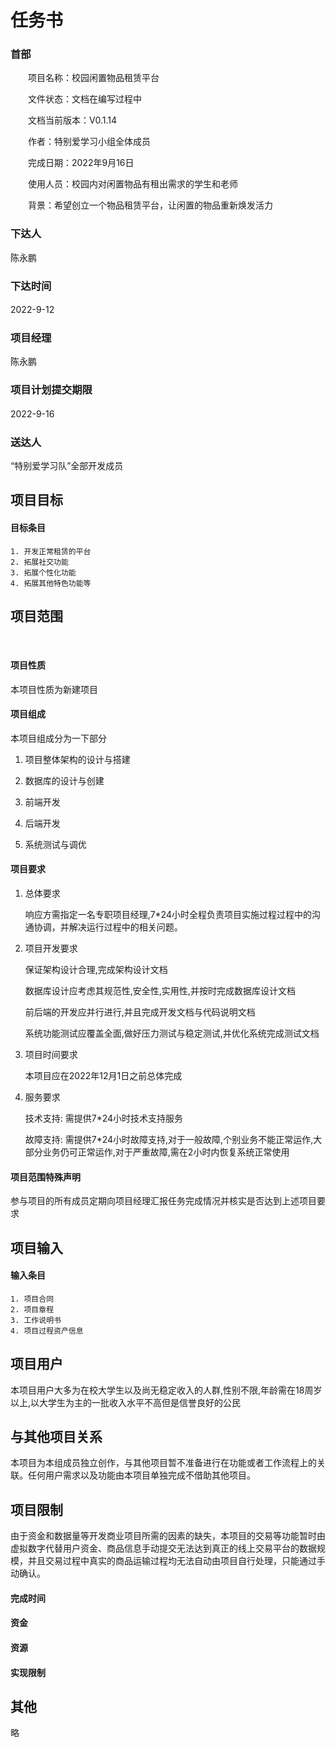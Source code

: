 # 任务书


### 首部
&emsp;&emsp;项目名称：校园闲置物品租赁平台

&emsp;&emsp;文件状态：文档在编写过程中

&emsp;&emsp;文档当前版本：V0.1.14

&emsp;&emsp;作者：特别爱学习小组全体成员

&emsp;&emsp;完成日期：2022年9月16日

&emsp;&emsp;使用人员：校园内对闲置物品有租出需求的学生和老师

&emsp;&emsp;背景：希望创立一个物品租赁平台，让闲置的物品重新焕发活力

### 下达人
陈永鹏

### 下达时间
2022-9-12　

### 项目经理
陈永鹏

### 项目计划提交期限
2022-9-16　

### 送达人
“特别爱学习队”全部开发成员

## 项目目标
#### 目标条目
	1. 开发正常租赁的平台 
	2. 拓展社交功能
	3. 拓展个性化功能
	4. 拓展其他特色功能等


## 项目范围


​	
#### 项目性质


本项目性质为新建项目

#### 项目组成

本项目组成分为一下部分

1. 项目整体架构的设计与搭建

2. 数据库的设计与创建

3. 前端开发

4. 后端开发

5. 系统测试与调优

#### 项目要求

1. 总体要求 

   响应方需指定一名专职项目经理,7*24小时全程负责项目实施过程过程中的沟通协调，并解决运行过程中的相关问题。

2. 项目开发要求

   保证架构设计合理,完成架构设计文档

   数据库设计应考虑其规范性,安全性,实用性,并按时完成数据库设计文档

   前后端的开发应并行进行,并且完成开发文档与代码说明文档

   系统功能测试应覆盖全面,做好压力测试与稳定测试,并优化系统完成测试文档

3. 项目时间要求

   本项目应在2022年12月1日之前总体完成

   

4. 服务要求

   技术支持: 需提供7*24小时技术支持服务

   故障支持: 需提供7*24小时故障支持,对于一般故障,个别业务不能正常运作,大部分业务仍可正常运作,对于严重故障,需在2小时内恢复系统正常使用

#### 项目范围特殊声明

参与项目的所有成员定期向项目经理汇报任务完成情况并核实是否达到上述项目要求

## 项目输入
#### 输入条目
	1. 项目合同
	2. 项目章程
	3. 工作说明书
	4. 项目过程资产信息

## 项目用户

本项目用户大多为在校大学生以及尚无稳定收入的人群,性别不限,年龄需在18周岁以上,以大学生为主的一批收入水平不高但是信誉良好的公民


## 与其他项目关系
本项目为本组成员独立创作，与其他项目暂不准备进行在功能或者工作流程上的关联。任何用户需求以及功能由本项目单独完成不借助其他项目。

## 项目限制
由于资金和数据量等开发商业项目所需的因素的缺失，本项目的交易等功能暂时由虚拟数字代替用户资金、商品信息手动提交无法达到真正的线上交易平台的数据规模，并且交易过程中真实的商品运输过程均无法自动由项目自行处理，只能通过手动确认。
	
#### 完成时间


#### 资金


#### 资源


#### 实现限制



## 其他
略